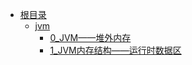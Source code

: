 
* [根目录](/)  
    * [jvm](/study/jvm/README)
        * [0_JVM——堆外内存](/study/jvm/JVM——堆外内存)
        * [1_JVM内存结构——运行时数据区](/study/jvm/JVM内存结构——运行时数据区)

